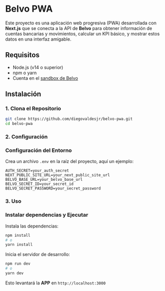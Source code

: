 # Belvo PWA

Este proyecto es una aplicación web progresiva (PWA) desarrollada con **Next.js** que se conecta a la API de **Belvo** para obtener información de cuentas bancarias y movimientos, calcular un KPI básico, y mostrar estos datos en una interfaz amigable.


## Requisitos

- Node.js (v14 o superior)
- npm o yarn
- Cuenta en el [sandbox de Belvo](https://developers.belvo.com/docs/sandbox-environment)

## Instalación

### 1. Clona el Repositorio

```bash
git clone https://github.com/diegovaldesjr/belvo-pwa.git
cd belvo-pwa
```

### 2. Configuración

### Configuración del Entorno

Crea un archivo `.env` en la raíz del proyecto, aquí un ejemplo:

```
AUTH_SECRET=your_auth_secret
NEXT_PUBLIC_SITE_URL=your_next_public_site_url
BELVO_BASE_URL=your_belvo_base_url
BELVO_SECRET_ID=your_secret_id
BELVO_SECRET_PASSWORD=your_secret_password
```

### 3. Uso

### Instalar dependencias y Ejecutar

Instala las dependencias:

```bash
npm install
# o
yarn install
```

Inicia el servidor de desarrollo:

```bash
npm run dev
# o
yarn dev
```

Esto levantará la **APP** en `http://localhost:3000`